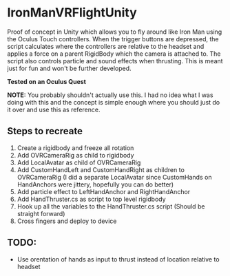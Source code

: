 # IronManVRFlightUnity
Proof of concept in Unity which allows you to fly around like Iron Man using the Oculus Touch controllers. When the trigger buttons are depressed, the script calculates where the controllers are relative to the headset and applies a force on a parent RigidBody which the camera is attached to. The script also controls particle and sound effects when thrusting. This is meant just for fun and won't be further developed.

**Tested on an Oculus Quest**

**NOTE:** You probably shouldn't actually use this. I had no idea what I was doing with this and the concept is simple enough where you should just do it over and use this as reference.

## Steps to recreate
1. Create a rigidbody and freeze all rotation
2. Add OVRCameraRig as child to rigidbody
3. Add LocalAvatar as child of OVRCameraRig
4. Add CustomHandLeft and CustomHandRight as children to OVRCameraRig (I did a separate LocalAvatar since CustomHands on HandAnchors were jittery, hopefully you can do better)
5. Add particle effect to LeftHandAnchor and RightHandAnchor
6. Add HandThruster.cs as script to top level rigidbody
7. Hook up all the variables to the HandThruster.cs script (Should be straight forward)
8. Cross fingers and deploy to device

## TODO:
* Use orentation of hands as input to thrust instead of location relative to headset
